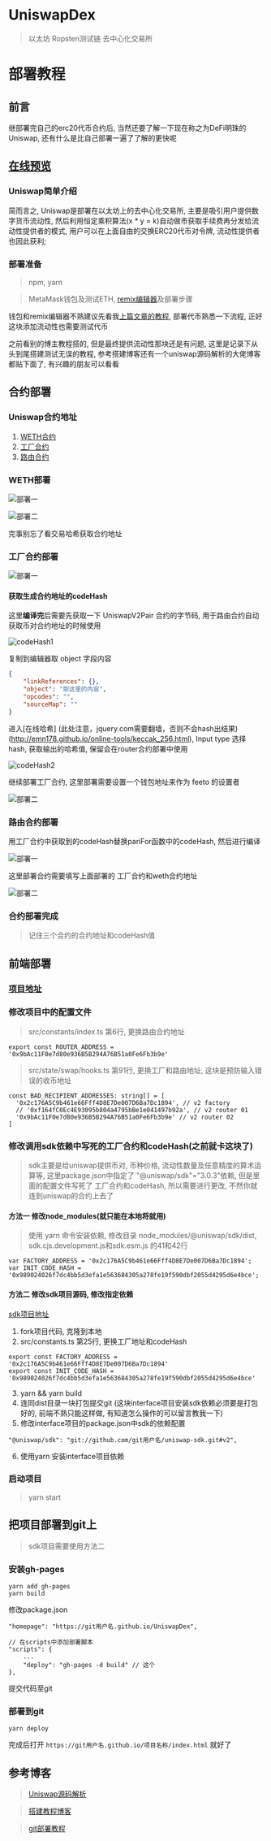# UniswapDex
> 以太坊 Ropsten测试链 去中心化交易所

# 部署教程
## 前言
继部署完自己的erc20代币合约后, 当然还要了解一下现在称之为DeFi明珠的Uniswap, 还有什么是比自己部署一遍了了解的更快呢

## [在线预览](https://shixiaofeia.github.io/UniswapDex/#/swap)

### Uniswap简单介绍
简而言之, Uniswap是部署在以太坊上的去中心化交易所, 主要是吸引用户提供数字货币流动性, 然后利用恒定乘积算法(x * y = k)自动做市获取手续费再分发给流动性提供者的模式, 用户可以在上面自由的交换ERC20代币对令牌, 流动性提供者也因此获利;

### 部署准备
> npm, yarn

> MetaMask钱包及测试ETH,  [remix编辑器](http://remix.ethereum.org)及部署步骤     

钱包和remix编辑器不熟建议先看我[上篇文章的教程](http://remix.ethereum.org), 部署代币熟悉一下流程, 正好这块添加流动性也需要测试代币

之前看别的博主教程搭的, 但是最终提供流动性那块还是有问题, 这里是记录下从头到尾搭建测试无误的教程, 参考搭建博客还有一个uniswap源码解析的大佬博客都贴下面了, 有兴趣的朋友可以看看

## 合约部署

### Uniswap合约地址
1. [WETH合约](https://cn.etherscan.com/address/0xc02aaa39b223fe8d0a0e5c4f27ead9083c756cc2#code)
2. [工厂合约](https://cn.etherscan.com/address/0x5C69bEe701ef814a2B6a3EDD4B1652CB9cc5aA6f#code)
3. [路由合约](https://cn.etherscan.com/address/0x7a250d5630b4cf539739df2c5dacb4c659f2488d#code)

### WETH部署
![部署一](https://img-blog.csdnimg.cn/20201112184251138.png?x-oss-process=image/watermark,type_ZmFuZ3poZW5naGVpdGk,shadow_10,text_aHR0cHM6Ly9ibG9nLmNzZG4ubmV0L3l3ZGh6eGY=,size_16,color_FFFFFF,t_70#pic_center)

![部署二](https://img-blog.csdnimg.cn/2020111218440960.png?x-oss-process=image/watermark,type_ZmFuZ3poZW5naGVpdGk,shadow_10,text_aHR0cHM6Ly9ibG9nLmNzZG4ubmV0L3l3ZGh6eGY=,size_16,color_FFFFFF,t_70#pic_center)

完事别忘了看交易哈希获取合约地址

### 工厂合约部署
![部署一](https://img-blog.csdnimg.cn/20201112184604666.png?x-oss-process=image/watermark,type_ZmFuZ3poZW5naGVpdGk,shadow_10,text_aHR0cHM6Ly9ibG9nLmNzZG4ubmV0L3l3ZGh6eGY=,size_16,color_FFFFFF,t_70#pic_center)

#### 获取生成合约地址的codeHash
这里**编译完**后需要先获取一下 UniswapV2Pair 合约的字节码, 用于路由合约自动获取币对合约地址的时候使用

![codeHash1](https://img-blog.csdnimg.cn/20201112184946782.png?x-oss-process=image/watermark,type_ZmFuZ3poZW5naGVpdGk,shadow_10,text_aHR0cHM6Ly9ibG9nLmNzZG4ubmV0L3l3ZGh6eGY=,size_16,color_FFFFFF,t_70#pic_center)

复制到编辑器取 object 字段内容
```json
{
	"linkReferences": {},
	"object": "取这里的内容",
	"opcodes": "",
	"sourceMap": ""
}
```
进入[在线哈希] (此处注意，jquery.com需要翻墙，否则不会hash出结果)(http://emn178.github.io/online-tools/keccak_256.html), Input type 选择 hash, 获取输出的哈希值, 保留会在router合约部署中使用

![codeHash2](https://img-blog.csdnimg.cn/20201113092107640.png?x-oss-process=image/watermark,type_ZmFuZ3poZW5naGVpdGk,shadow_10,text_aHR0cHM6Ly9ibG9nLmNzZG4ubmV0L3l3ZGh6eGY=,size_16,color_FFFFFF,t_70#pic_center)

继续部署工厂合约, 这里部署需要设置一个钱包地址来作为 feeto 的设置者

![部署二](https://img-blog.csdnimg.cn/2020111309233213.png?x-oss-process=image/watermark,type_ZmFuZ3poZW5naGVpdGk,shadow_10,text_aHR0cHM6Ly9ibG9nLmNzZG4ubmV0L3l3ZGh6eGY=,size_16,color_FFFFFF,t_70#pic_center)

### 路由合约部署
用工厂合约中获取到的codeHash替换pariFor函数中的codeHash, 然后进行编译

![部署一](https://img-blog.csdnimg.cn/20201113092941367.png?x-oss-process=image/watermark,type_ZmFuZ3poZW5naGVpdGk,shadow_10,text_aHR0cHM6Ly9ibG9nLmNzZG4ubmV0L3l3ZGh6eGY=,size_16,color_FFFFFF,t_70#pic_center)

这里部署合约需要填写上面部署的 工厂合约和weth合约地址

![部署二](https://img-blog.csdnimg.cn/2020111309304062.png?x-oss-process=image/watermark,type_ZmFuZ3poZW5naGVpdGk,shadow_10,text_aHR0cHM6Ly9ibG9nLmNzZG4ubmV0L3l3ZGh6eGY=,size_16,color_FFFFFF,t_70#pic_center)

### 合约部署完成

> 记住三个合约的合约地址和codeHash值

## 前端部署

### [项目地址](https://github.com/Uniswap/uniswap-interface)

### 修改项目中的配置文件
> src/constants/index.ts 第6行, 更换路由合约地址
```
export const ROUTER_ADDRESS = '0x9bAc11F0e7d80e936B5B294A76B51a0Fe6Fb3b9e'
```

> src/state/swap/hooks.ts 第91行, 更换工厂和路由地址, 这块是预防输入错误的收币地址
```
const BAD_RECIPIENT_ADDRESSES: string[] = [
  '0x2c176A5C9b461e66Fff4D8E7De007D6Ba7Dc1894', // v2 factory
  // '0xf164fC0Ec4E93095b804a4795bBe1e041497b92a', // v2 router 01
  '0x9bAc11F0e7d80e936B5B294A76B51a0Fe6Fb3b9e' // v2 router 02
]
```


### 修改调用sdk依赖中写死的工厂合约和codeHash(之前就卡这块了)
> sdk主要是给uniswap提供币对, 币种价格, 流动性数量及任意精度的算术运算等, 这里package.json中指定了 "@uniswap/sdk"="3.0.3"依赖, 但是里面的配置文件写死了
>工厂合约和codeHash, 所以需要进行更改, 不然你就连到uniswap的合约上去了

#### 方法一 修改node_modules(就只能在本地将就用)
> 使用 yarn 命令安装依赖, 修改目录 node_modules/@uniswap/sdk/dist, sdk.cjs.development.js和sdk.esm.js 的41和42行
```
var FACTORY_ADDRESS = '0x2c176A5C9b461e66Fff4D8E7De007D6Ba7Dc1894';
var INIT_CODE_HASH = '0x989024026f7dc4bb5d3efa1e563684305a278fe19f590dbf2055d4295d6e4bce';
```
#### 方法二 修改sdk项目源码, 修改指定依赖
[sdk项目地址](https://github.com/Uniswap/uniswap-sdk)

1. fork项目代码, 克隆到本地
2. src/constants.ts 第25行, 更换工厂地址和codeHash
```
export const FACTORY_ADDRESS = '0x2c176A5C9b461e66Fff4D8E7De007D6Ba7Dc1894'
export const INIT_CODE_HASH = '0x989024026f7dc4bb5d3efa1e563684305a278fe19f590dbf2055d4295d6e4bce'
```
3. yarn && yarn build
4. 连同dist目录一块打包提交git (这块interface项目安装sdk依赖必须要是打包好的, 前端不熟只能这样做, 有知道怎么操作的可以留言教我一下)
5. 修改interface项目的package.json中sdk的依赖配置
```
"@uniswap/sdk": "git://github.com/git用户名/uniswap-sdk.git#v2",
``` 
6. 使用yarn 安装interface项目依赖

### 启动项目
> yarn start 

## 把项目部署到git上
> sdk项目需要使用方法二

### 安装gh-pages
```
yarn add gh-pages
yarn build
```
修改package.json
```
"homepage": "https://git用户名.github.io/UniswapDex",

// 在scripts中添加部署脚本
"scripts": {
    ...
    "deploy": "gh-pages -d build" // 这个
},
```
提交代码至git

### 部署到git
```
yarn deploy
```
完成后打开 `https://git用户名.github.io/项目名称/index.html` 就好了



## 参考博客
> [Uniswap源码解析](https://blog.csdn.net/weixin_39430411/article/details/108665694)

> [搭建教程博客](https://blog.csdn.net/zgf1991/article/details/109127260)

> [git部署教程](https://zhuanlan.zhihu.com/p/212397361)
